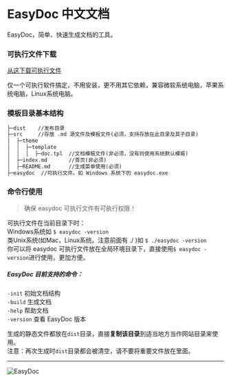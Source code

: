 # EasyDoc 中文文档

EasyDoc，简单、快速生成文档的工具。

### 可执行文件下载

[从这下载可执行文件](https://github.com/wuyumin/easydoc/releases)

仅一个可执行软件搞定，不用安装，更不用其它依赖，兼容微软系统电脑，苹果系统电脑，Linux系统电脑。

### 模板目录基本结构

```html
├─dist    //发布目录
├─src     //存放 .md 源文件及模板文件(必须，支持存放在此目录及其子目录)
│  ├─theme
│  │  ├─template
│  │  │  ├─doc.tpl  //文档模板文件(非必须，没有则使用系统默认模板)
│  ├─index.md       //首页(非必须)
│  ├─README.md      //生成菜单使用(必须)
├─easydoc  //可执行文件。如 Windows 系统下的 easydoc.exe
```

### 命令行使用

> 确保 easydoc 可执行文件有可执行权限！

可执行文件在当前目录下时：  
Windows系统如 `$ easydoc -version`  
类Unix系统(如Mac，Linux系统。注意前面有 ./ )如 `$ ./easydoc -version`  
你可以将 easydoc 可执行文件放在全局环境目录下，直接使用`$ easydoc -version`进行使用，更加方便。  

##### EasyDoc 目前支持的命令：  
`-init` 初始文档结构  
`-build` 生成文档  
`-help` 帮助文档  
`-version` 查看 EasyDoc 版本  

生成的静态文件都放在`dist`目录，直接**复制该目录**到适当地方当作网站目录来使用。  
注意：再次生成时`dist`目录都会被清空，请不要将重要文件放在里面。

_ _ _

![EasyDoc](https://sfault-image.b0.upaiyun.com/234/289/2342891614-5a6ce27d98153_articlex)
